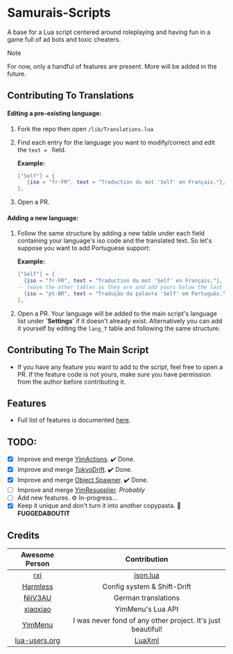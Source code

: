 # Samurais-Scripts
A base for a Lua script centered around roleplaying and having fun in a game full of ad bots and toxic cheaters.

> [!NOTE]
> For now, only a handful of features are present. More will be added in the future.

## Contributing To Translations
#### Editing a pre-existing language:
1. Fork the repo then open `/lib/Translations.lua`
2. Find each entry for the language you want to modify/correct and edit the `text = ` field.
   
   **Example:**
     ```lua
     ["Self"] = {
        {iso = "fr-FR", text = "Traduction du mot 'Self' en Français."},
     },
     ```
3. Open a PR.
#### Adding a new language:
1. Follow the same structure by adding a new table under each field containing your language's iso code and the translated text. So let's suppose you want to add Portuguese support:

   **Example:**
     ```lua
     ["Self"] = {
       {iso = "fr-FR", text = "Traduction du mot 'Self' en Français."},
     -- leave the other tables as they are and add yours below the last one:
       {iso = "pt-BR", text = "Tradução da palavra 'Self' em Português."},
     },
     ```
2. Open a PR. Your language will be added to the main script's language list under '**Settings**' if it doesn't already exist. Alternatively you can add it yourself by editing the `lang_T` table and following the same structure.

## Contributing To The Main Script
- If you have any feature you want to add to the script, feel free to open a PR. If the feature code is not yours, make sure you have permission from the author before contributing it.

## Features

- Full list of features is documented [here](FEATURES.md).

## TODO:

- [x] Improve and merge [YimActions](https://github.com/xesdoog/YimActions). ✔️ Done.
- [x] Improve and merge [TokyoDrift](https://github.com/YimMenu-Lua/TokyoDrift). ✔️ Done.
- [x] Improve and merge [Object Spawner](https://github.com/xesdoog/object-spawner). ✔️ Done.
- [ ] Improve and merge [YimResupplier](https://github.com/YimMenu-Lua/YimResupplier). *Probably*
- [ ] Add new features. ⚙️ In-progress...
- [x] Keep it unique and don't turn it into another copypasta. 🤌 **FUGGEDABOUTIT**

## Credits

| Awesome Person                                | Contribution                                                |
|     :---:                                     | :---:                                                       |
| [rxi](https://github.com/rxi)                 | [json.lua](https://github.com/rxi/json.lua)                 |
| [Harmless](https://github.com/harmless05)     | Config system & Shift-Drift                                 |
| [NiiV3AU](https://github.com/NiiV3AU)         | German translations                                         |
| [xiaoxiao](https://github.com/xiaoxiao921)    | YimMenu's Lua API                                           |
| [YimMenu](https://github.com/YimMenu/YimMenu) | I was never fond of any other project. It's just beautiful! |
| [lua-users.org](http://lua-users.org/)        | [LuaXml](http://lua-users.org/wiki/LuaXml)                  |
